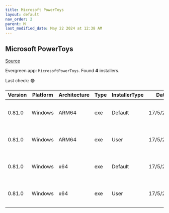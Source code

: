 ```yaml
---
title: Microsoft PowerToys
layout: default
nav_order: 2
parent: M
last_modified_date: May 22 2024 at 12:38 AM
---
```


## Microsoft PowerToys

[Source](https://github.com/microsoft/PowerToys/)

Evergreen app: `MicrosoftPowerToys`. Found **4** installers.

Last check: 🟢

| Version | Platform | Architecture | Type | InstallerType | Date      | Size      | URI                                                                                                                                                                                                          |
| ------- | -------- | ------------ | ---- | ------------- | --------- | --------- | ------------------------------------------------------------------------------------------------------------------------------------------------------------------------------------------------------------ |
| 0.81.0  | Windows  | ARM64        | exe  | Default       | 17/5/2024 | 264441408 | [https://github.com/microsoft/PowerToys/releases/download/v0.81.0/PowerToysSetup-0.81.0-arm64.exe](https://github.com/microsoft/PowerToys/releases/download/v0.81.0/PowerToysSetup-0.81.0-arm64.exe)         |
| 0.81.0  | Windows  | ARM64        | exe  | User          | 17/5/2024 | 264440272 | [https://github.com/microsoft/PowerToys/releases/download/v0.81.0/PowerToysUserSetup-0.81.0-arm64.exe](https://github.com/microsoft/PowerToys/releases/download/v0.81.0/PowerToysUserSetup-0.81.0-arm64.exe) |
| 0.81.0  | Windows  | x64          | exe  | Default       | 17/5/2024 | 269912528 | [https://github.com/microsoft/PowerToys/releases/download/v0.81.0/PowerToysSetup-0.81.0-x64.exe](https://github.com/microsoft/PowerToys/releases/download/v0.81.0/PowerToysSetup-0.81.0-x64.exe)             |
| 0.81.0  | Windows  | x64          | exe  | User          | 17/5/2024 | 269910376 | [https://github.com/microsoft/PowerToys/releases/download/v0.81.0/PowerToysUserSetup-0.81.0-x64.exe](https://github.com/microsoft/PowerToys/releases/download/v0.81.0/PowerToysUserSetup-0.81.0-x64.exe)     |
